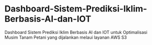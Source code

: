 # Dashboard-Sistem-Prediksi-Iklim-Berbasis-AI-dan-IOT
Dashboard Sistem Prediksi Iklim Berbasis AI dan IOT untuk Optimalisasi Musim Tanam Petani yang dijalankan melaui layanan AWS S3
